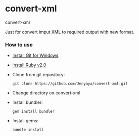 # convert-xml
convert-xml

Just for convert imput XML to required output with new format.

### How to use

* [Install Git for Windows](https://git-scm.com/download/win)
* [install Ruby v2.0](http://rubyinstaller.org/downloads/)
* Clone from git repository:
 
    `git clone https://github.com/Jenyaya/convert-xml.git`
* Change directory on convert-xml
* Install bundler:
 
    `gem install bundler`
* Install gems:
 
    `bundle install`


